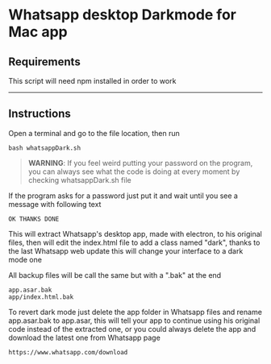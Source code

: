 # Whatsapp desktop Darkmode for Mac app

## Requirements

This script will need npm installed in order to work

---

## Instructions

Open a terminal and go to the file location, then run

    bash whatsappDark.sh

> **WARNING**: If you feel weird putting your password on the program, you can always see what the code is doing at every moment by checking whatsappDark.sh file

If the program asks for a password just put it and wait until you see a message with following text

    OK THANKS DONE

This will extract Whatsapp's desktop app, made with electron, to his original files, then will edit the index.html file to add a class named "dark", thanks to the last Whatsapp web update this will change your interface to a dark mode one

All backup files will be call the same but with a ".bak" at the end

    app.asar.bak
    app/index.html.bak

To revert dark mode just delete the app folder in Whatsapp files and rename app.asar.bak to app.asar, this will tell your app to continue using his original code instead of the extracted one, or you could always delete the app and download the latest one from Whatsapp page

    https://www.whatsapp.com/download

